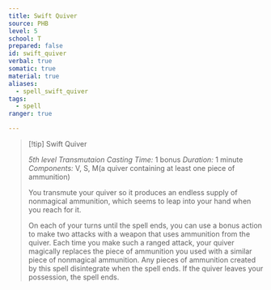 ```yaml
---
title: Swift Quiver
source: PHB
level: 5
school: T
prepared: false
id: swift_quiver
verbal: true
somatic: true
material: true
aliases:
  - spell_swift_quiver
tags:
  - spell
ranger: true

---
```

>[!tip] Swift Quiver
>
> *5th level Transmutaion*
> *Casting Time:* 1 bonus
> *Duration:* 1 minute
> *Components:* V, S, M(a quiver containing at least one piece of ammunition)
>
>You transmute your quiver so it produces an endless supply of nonmagical ammunition, which seems to leap into your hand when you reach for it.
>
>On each of your turns until the spell ends, you can use a bonus action to make two attacks with a weapon that uses ammunition from the quiver. Each time you make such a ranged attack, your quiver magically replaces the piece of ammunition you used with a similar piece of nonmagical ammunition. Any pieces of ammunition created by this spell disintegrate when the spell ends. If the quiver leaves your possession, the spell ends.
>

